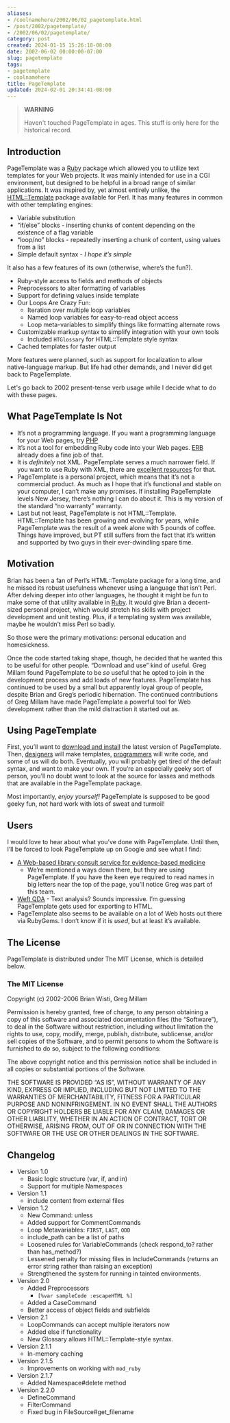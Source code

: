```yaml
---
aliases:
- /coolnamehere/2002/06/02_pagetemplate.html
- /post/2002/pagetemplate/
- /2002/06/02/pagetemplate/
category: post
created: 2024-01-15 15:26:18-08:00
date: 2002-06-02 00:00:00-07:00
slug: pagetemplate
tags:
- pagetemplate
- coolnamehere
title: PageTemplate
updated: 2024-02-01 20:34:41-08:00
---
```


> 
 > **WARNING**
>
 > Haven't touched PageTemplate in ages. This stuff is only here for the historical record.

## Introduction

PageTemplate was a [Ruby](../../../card/Ruby.md) package which allowed you to utilize text templates for your Web projects. It was mainly intended for use in a CGI environment, but designed to be helpful in a broad range of similar applications. It was inspired by, yet almost entirely unlike, the [HTML::Template](http://html-template.sourceforge.net/) package available for Perl. It has many features in common with other templating engines:

* Variable substitution
* “if/else” blocks - inserting chunks of content depending on the existence of a flag variable
* “loop/no” blocks - repeatedly inserting a chunk of content, using values from a list
* Simple default syntax - *I hope it’s simple*

It also has a few features of its own (otherwise, where’s the fun?).

* Ruby-style access to fields and methods of objects
* Preprocessors to alter formatting of variables
* Support for defining values inside template
* Our Loops Are Crazy Fun:
  * Iteration over multiple loop variables
  * Named loop variables for easy-to-read object access
  * Loop meta-variables to simplify things like formatting alternate rows
* Customizable markup syntax to simplify integration with your own tools
  * Included `HTGlossary` for HTML::Template style syntax
* Cached templates for faster output

More features were planned, such as support for localization to allow native-language markup. But life had other demands, and I never did get back to PageTemplate.

Let's go back to 2002 present-tense verb usage while I decide what to do with these pages.

## What PageTemplate Is Not

* It’s not a programming language. If you want a programming language for your Web pages, try [PHP](../../../card/PHP.md)
* It’s not a tool for embedding Ruby code into your Web pages. [ERB](http://ruby-doc.org/stdlib-2.4.1/libdoc/erb/rdoc/ERB.html) already does a fine job of that.
* It is *definitely* not XML. PageTemplate serves a much narrower field. If you want to use Ruby with XML, there are [excellent resources](http://www.rubyxml.org/) for that.
* PageTemplate is a personal project, which means that it’s not a commercial product. As much as I hope that it’s functional and stable on your computer, I can’t make any promises. If installing PageTemplate levels New Jersey, there’s nothing I can do about it. This is my version of the standard “no warranty” warranty.
* Last but not least, PageTemplate is not HTML::Template. HTML::Template has been growing and evolving for years, while PageTemplate was the result of a week alone with 5 pounds of coffee. Things have improved, but PT still suffers from the fact that it’s written and supported by two guys in their ever-dwindling spare time.

## Motivation

Brian has been a fan of Perl’s HTML::Template package for a long time, and he missed its robust usefulness whenever using a language that isn’t Perl. After delving deeper into other languages, he thought it might be fun to make some of that utility available in [Ruby](/tags/ruby/). It would give Brian a decent-sized personal project, which would stretch his skills with project development and unit testing. Plus, if a templating system was available, maybe he wouldn’t miss Perl so badly.

So those were the primary motivations: personal education and homesickness.

Once the code started taking shape, though, he decided that he wanted this to be useful for other people. “Download and use” kind of useful. Greg Millam found PageTemplate to be *so* useful that he opted to join in the development process and add loads of new features. PageTemplate has continued to be used by a small but apparently loyal group of people, despite Brian and Greg’s periodic hibernation. The continued contributions of Greg Millam have made PageTemplate a powerful tool for Web development rather than the mild distraction it started out as.

## Using PageTemplate

First, you’ll want to [download and install](../07/pagetemplate-getting-it.md) the latest version of PageTemplate. Then, [designers](pagetemplate-the-designers-perspective.md) will make templates, [programmers](pagetemplate-the-programmers-perspective.md) will write code, and some of us will do both. Eventually, you will probably get tired of the default syntax, and want to make your own. If you’re an especially geeky sort of person, you’ll no doubt want to look at the source for lasses and methods that are available in the PageTemplate package.

Most importantly, *enjoy yourself!* PageTemplate is supposed to be good geeky fun, not hard work with lots of sweat and turmoil!

## Users

I would love to hear about what you’ve done with PageTemplate. Until then, I’ll be forced to look PageTemplate up on Google and see what I find:

* [A Web-based library consult service for evidence-based medicine](http://www.pubmedcentral.nih.gov/articlerender.fcgi?artid=1484475)
  * We’re mentioned a ways down there, but they are using PageTemplate. If you have the keen eye required to read names in big letters near the top of the page, you’ll notice Greg was part of this team.
* [Weft QDA](http://www.pressure.to/qda/) - Text analysis? Sounds impressive. I’m guessing PageTemplate gets used for exporting to HTML.
* PageTemplate also seems to be available on a lot of Web hosts out there via RubyGems. I don’t know if it is *used*, but at least it’s available.

## The License

PageTemplate is distributed under The MIT License, which is detailed below.

### The MIT License

Copyright (c) 2002-2006 Brian Wisti, Greg Millam

Permission is hereby granted, free of charge, to any person obtaining a copy of this software and associated documentation files (the “Software”), to deal in the Software without restriction, including without limitation the rights to use, copy, modify, merge, publish, distribute, sublicense, and/or sell copies of the Software, and to permit persons to whom the Software is furnished to do so, subject to
the following conditions:

The above copyright notice and this permission notice shall be included in all copies or substantial portions of the Software.

THE SOFTWARE IS PROVIDED “AS IS”, WITHOUT WARRANTY OF ANY KIND, EXPRESS OR IMPLIED, INCLUDING BUT NOT LIMITED TO THE WARRANTIES OF MERCHANTABILITY, FITNESS FOR A PARTICULAR PURPOSE AND NONINFRINGEMENT. IN NO EVENT SHALL THE AUTHORS OR COPYRIGHT HOLDERS BE LIABLE FOR ANY CLAIM, DAMAGES OR OTHER LIABILITY, WHETHER IN AN ACTION OF CONTRACT, TORT OR OTHERWISE, ARISING FROM, OUT OF OR IN CONNECTION WITH THE SOFTWARE OR THE USE OR OTHER DEALINGS IN THE SOFTWARE.

## Changelog

* Version 1.0
  * Basic logic structure (var, if, and in)
  * Support for multiple Namespaces
* Version 1.1
  * include content from external files
* Version 1.2
  * New Command: unless
  * Added support for CommentCommands
  * Loop Metavariables: `FIRST`, `LAST`, `ODD`
  * include\_path can be a list of paths
  * Loosened rules for VariableCommands (check respond\_to? rather
    than has\_method?)
  * Lessened penalty for missing files in IncludeCommands (returns
    an error string rather than raising an exception)
  * Strengthened the system for running in tainted environments.
* Version 2.0
  * Added Preprocessors
    * `[%var sampleCode :escapeHTML %]`
  * Added a CaseCommand
  * Better access of object fields and subfields
* Version 2.1
  * LoopCommands can accept multiple iterators now
  * Added else if functionality
  * New Glossary allows HTML::Template-style syntax.
* Version 2.1.1
  * In-memory caching
* Version 2.1.5
  * Improvements on working with `mod_ruby`
* Version 2.1.7
  * Added Namespace\#delete method
* Version 2.2.0
  * DefineCommand
  * FilterCommand
  * Fixed bug in FileSource\#get\_filename